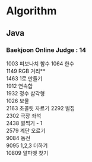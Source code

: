# Algorithm

## Java

### Baekjoon Online Judge : 14

1003 피보나치 함수 
1064 한수  
1149 RGB 거리**    
1463 1로 만들기  
1912 연속합  
1932 정수 삼각형  
1026 보물  
2163 초콜릿 자르기 
2292 벌집  
2302 극장 좌석  
2438 별찍기 - 1  
2579 계단 오르기     
9084 동전  
9095 1,2,3 더하기  
10809 알파벳 찾기  
